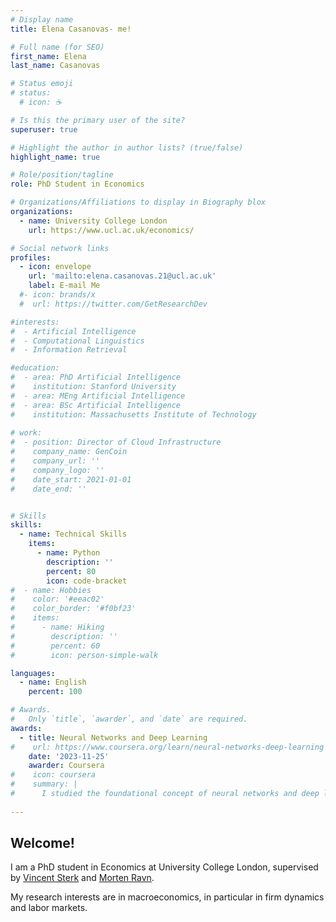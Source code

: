 ```yaml
---
# Display name
title: Elena Casanovas- me!

# Full name (for SEO)
first_name: Elena 
last_name: Casanovas

# Status emoji
# status:
  # icon: ☕️

# Is this the primary user of the site?
superuser: true

# Highlight the author in author lists? (true/false)
highlight_name: true

# Role/position/tagline
role: PhD Student in Economics

# Organizations/Affiliations to display in Biography blox
organizations:
  - name: University College London
    url: https://www.ucl.ac.uk/economics/

# Social network links
profiles:
  - icon: envelope
    url: 'mailto:elena.casanovas.21@ucl.ac.uk'
    label: E-mail Me
  #- icon: brands/x
  #  url: https://twitter.com/GetResearchDev

#interests:
#  - Artificial Intelligence
#  - Computational Linguistics
#  - Information Retrieval

#education:
#  - area: PhD Artificial Intelligence
#    institution: Stanford University
#  - area: MEng Artificial Intelligence
#  - area: BSc Artificial Intelligence
#    institution: Massachusetts Institute of Technology
   
# work:
#  - position: Director of Cloud Infrastructure
#    company_name: GenCoin
#    company_url: ''
#    company_logo: ''
#    date_start: 2021-01-01
#    date_end: ''


# Skills
skills:
  - name: Technical Skills
    items:
      - name: Python
        description: ''
        percent: 80
        icon: code-bracket
#  - name: Hobbies
#    color: '#eeac02'
#    color_border: '#f0bf23'
#    items:
#      - name: Hiking
#        description: ''
#        percent: 60
#        icon: person-simple-walk

languages:
  - name: English
    percent: 100

# Awards.
#   Only `title`, `awarder`, and `date` are required.
awards:
  - title: Neural Networks and Deep Learning
#    url: https://www.coursera.org/learn/neural-networks-deep-learning
    date: '2023-11-25'
    awarder: Coursera
#    icon: coursera
#    summary: |
#      I studied the foundational concept of neural networks and deep learning. By the end, I was familiar with the significant technological trends driving the rise of deep learning; build, train, and apply fully connected deep neural networks; implement efficient (vectorized) neural networks; identify key parameters in a neural network’s architecture; and apply deep learning to your own applications.
  
---
```


## Welcome!

I am a PhD student in Economics at University College London, supervised by [Vincent Sterk](https://www.homepages.ucl.ac.uk/~uctpvst/index.htm) and [Morten Ravn](https://sites.google.com/view/mortenoravn/home). 

My research interests are in macroeconomics, in particular in firm dynamics and labor markets. 
